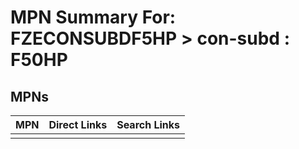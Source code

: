



# MPN Summary For: FZECONSUBDF5HP > con-subd : F50HP

## MPNs
  

|MPN|Direct Links|Search Links|
| :--- | :--- | :--- |
||||
